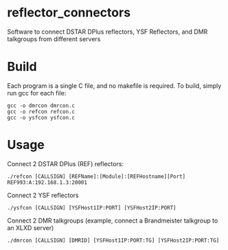 # reflector_connectors
Software to connect DSTAR DPlus reflectors, YSF Reflectors, and DMR talkgroups from different servers

# Build
Each program is a single C file, and no makefile is required.  To build, simply run gcc for each file:
```
gcc -o dmrcon dmrcon.c
gcc -o refcon refcon.c
gcc -o ysfcon ysfcon.c
```

# Usage
Connect 2 DSTAR DPlus (REF) reflectors:
```
./refcon [CALLSIGN] [REFName]:[Module]:[REFHostname][Port] REF993:A:192.168.1.3:20001
```
Connect 2 YSF reflectors
```
./ysfcon [CALLSIGN] [YSFHost1IP:PORT] [YSFHost2IP:PORT]
```
Connect 2 DMR talkgroups (example, connect a Brandmeister talkgroup to an XLXD server)
```
./dmrcon [CALLSIGN] [DMRID] [YSFHost1IP:PORT:TG] [YSFHost2IP:PORT:TG]
```

